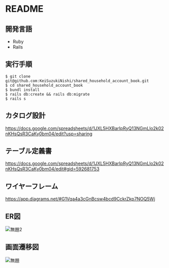# README
## 開発言語
* Ruby
* Rails
## 実行手順
```
$ git clone git@github.com:KeiSuzukiNishi/shared_household_account_book.git
$ cd shared_household_account_book
$ bundl install
$ rails db:create && rails db:migrate
$ rails s
```
## カタログ設計
https://docs.google.com/spreadsheets/d/1JXL5HXBarIpRyQ13NGmLlo2k02nKHsQsR3CaKy0bm04/edit?usp=sharing
## テーブル定義書
https://docs.google.com/spreadsheets/d/1JXL5HXBarIpRyQ13NGmLlo2k02nKHsQsR3CaKy0bm04/edit#gid=592681753
## ワイヤーフレーム
https://app.diagrams.net/#G1Vqa4a3cGnBcsw4bcd9CckrZkp7NOQ5Wj
## ER図
![無題2](https://github.com/KeiSuzukiNishi/shared_household_account_book/assets/113779940/20dcb18a-45f5-43a1-9773-01921ef64503)
## 画面遷移図
![無題](https://github.com/KeiSuzukiNishi/shared_household_account_book/assets/113779940/92e28c4a-f67e-472f-b662-f2c01d024894)
